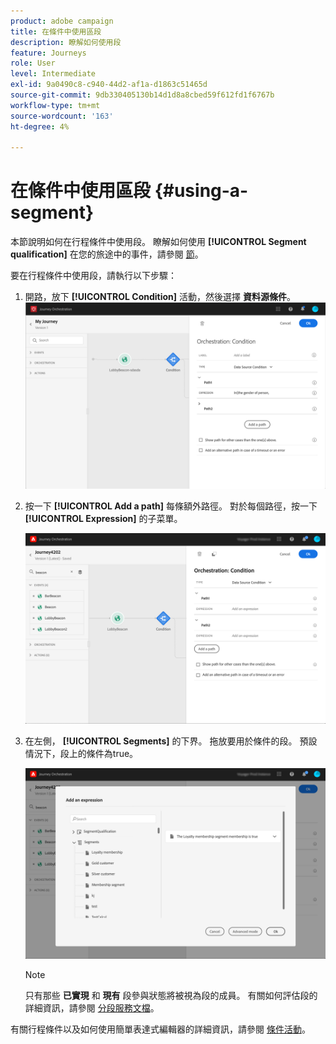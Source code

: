 ```yaml
---
product: adobe campaign
title: 在條件中使用區段
description: 瞭解如何使用段
feature: Journeys
role: User
level: Intermediate
exl-id: 9a0490c8-c940-44d2-af1a-d1863c51465d
source-git-commit: 9db330405130b14d1d8a8cbed59f612fd1f6767b
workflow-type: tm+mt
source-wordcount: '163'
ht-degree: 4%

---
```


# 在條件中使用區段 {#using-a-segment}

本節說明如何在行程條件中使用段。 瞭解如何使用 **[!UICONTROL Segment qualification]** 在您的旅途中的事件，請參閱 [節](../building-journeys/segment-qualification-events.md)。

要在行程條件中使用段，請執行以下步驟：

1. 開路，放下 **[!UICONTROL Condition]** 活動，然後選擇 **資料源條件**。
   ![](../assets/journey47.png)

1. 按一下 **[!UICONTROL Add a path]** 每條額外路徑。 對於每個路徑，按一下 **[!UICONTROL Expression]** 的子菜單。

   ![](../assets/segment3.png)

1. 在左側， **[!UICONTROL Segments]** 的下界。 拖放要用於條件的段。 預設情況下，段上的條件為true。

   ![](../assets/segment4.png)

   >[!NOTE]
   >
   >只有那些 **已實現** 和 **現有** 段參與狀態將被視為段的成員。 有關如何評估段的詳細資訊，請參閱 [分段服務文檔](https://experienceleague.adobe.com/docs/experience-platform/segmentation/tutorials/evaluate-a-segment.html?lang=en#interpret-segment-results)。

有關行程條件以及如何使用簡單表達式編輯器的詳細資訊，請參閱 [條件活動](../building-journeys/condition-activity.md#about_condition)。
